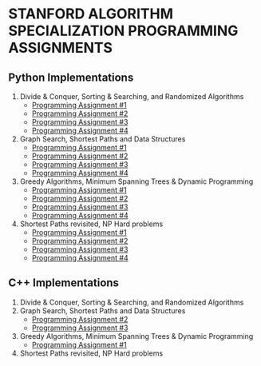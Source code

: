 # STANFORD ALGORITHM SPECIALIZATION PROGRAMMING ASSIGNMENTS
## Python Implementations
1. Divide & Conquer, Sorting & Searching, and Randomized Algorithms
   - [Programming Assignment #1](Algorithms_Specialization/Assignments_Python/Course_1/Algorithms_PA_1.py)
   - [Programming Assignment #2](Algorithms_Specialization/Assignments_Python/Course_1/Algorithms_PA_2.py)
   - [Programming Assignment #3](Algorithms_Specialization/Assignments_Python/Course_1/Algorithms_PA_3.py)
   - [Programming Assignment #4](Algorithms_Specialization/Assignments_Python/Course_1/Algorithms_PA_4.py)
2. Graph Search, Shortest Paths and Data Structures
   - [Programming Assignment #1](Algorithms_Specialization/Assignments_Python/Course_2/Algorithms_PA_5.py)
   - [Programming Assignment #2](Algorithms_Specialization/Assignments_Python/Course_2/Algorithms_PA_6.py)
   - [Programming Assignment #3](Algorithms_Specialization/Assignments_Python/Course_2/Algorithms_PA_7.py)
   - [Programming Assignment #4](Algorithms_Specialization/Assignments_Python/Course_2/Algorithms_PA_8.py)
3. Greedy Algorithms, Minimum Spanning Trees & Dynamic Programming
   - [Programming Assignment #1](Algorithms_Specialization/Assignments_Python/Course_3/Algorithms_PA_9.py)
   - [Programming Assignment #2](Algorithms_Specialization/Assignments_Python/Course_3/Algorithms_PA_10.py)
   - [Programming Assignment #3](Algorithms_Specialization/Assignments_Python/Course_3/Algorithms_PA_11.py)
   - [Programming Assignment #4](Algorithms_Specialization/Assignments_Python/Course_3/Algorithms_PA_12.py)
4. Shortest Paths revisited, NP Hard problems
   - [Programming Assignment #1](Algorithms_Specialization/Assignments_Python/Course_4/Algorithms_PA_13.py)
   - [Programming Assignment #2](Algorithms_Specialization/Assignments_Python/Course_4/Algorithms_PA_14.py)
   - [Programming Assignment #3](Algorithms_Specialization/Assignments_Python/Course_4/Algorithms_PA_15.py)
   - [Programming Assignment #4](Algorithms_Specialization/Assignments_Python/Course_4/Algorithms_PA_16.py)
## C++ Implementations
1. Divide & Conquer, Sorting & Searching, and Randomized Algorithms
2. Graph Search, Shortest Paths and Data Structures
   - [Programming Assignment #2](Algorithms_Specialization/Assignments_Cpp/Course_2_PA_2)
   - [Programming Assignment #3](Algorithms_Specialization/Assignments_Cpp/Course_2_PA_3)
3. Greedy Algorithms, Minimum Spanning Trees & Dynamic Programming
   - [Programming Assignment #1](Algorithms_Specialization/Assignments_Cpp/Course_3_PA_1)
4. Shortest Paths revisited, NP Hard problems
